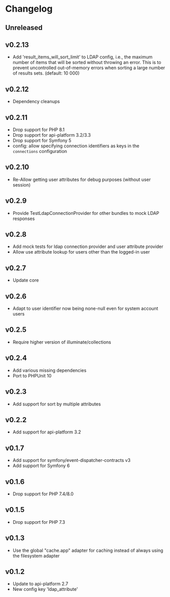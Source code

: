 # Changelog

## Unreleased

## v0.2.13

* Add 'result_items_will_sort_limit' to LDAP config, i.e., the maximum number of items that will be sorted without throwing an error.
  This is to prevent uncontrolled out-of-memory errors when sorting a large number of results sets. (default: 10 000)

## v0.2.12

* Dependency cleanups

## v0.2.11

* Drop support for PHP 8.1
* Drop support for api-platform 3.2/3.3
* Drop support for Symfony 5
* config: allow specifying connection identifiers as keys in the `connections` configuration

## v0.2.10

* Re-Allow getting user attributes for debug purposes (without user session)

## v0.2.9

* Provide TestLdapConnectionProvider for other bundles to mock LDAP responses

## v0.2.8

* Add mock tests for ldap connection provider and user attribute provider
* Allow use attribute lookup for users other than the logged-in user

## v0.2.7

* Update core

## v0.2.6

* Adapt to user identifier now being none-null even for system account users

## v0.2.5

* Require higher version of illuminate/collections

## v0.2.4

* Add various missing dependencies
* Port to PHPUnit 10

## v0.2.3

* Add support for sort by multiple attributes

## v0.2.2

* Add support for api-platform 3.2

## v0.1.7

* Add support for symfony/event-dispatcher-contracts v3
* Add support for Symfony 6

## v0.1.6

* Drop support for PHP 7.4/8.0

## v0.1.5

* Drop support for PHP 7.3

## v0.1.3

* Use the global "cache.app" adapter for caching instead of always using the filesystem adapter

## v0.1.2

* Update to api-platform 2.7
* New config key 'ldap_attribute'
